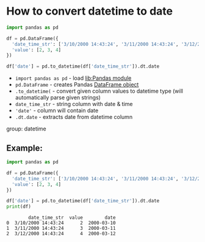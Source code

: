# How to convert datetime to date

```python
import pandas as pd

df = pd.DataFrame({
  'date_time_str': ['3/10/2000 14:43:24', '3/11/2000 14:43:24', '3/12/2000 14:43:24'],
  'value': [2, 3, 4]
})

df['date'] = pd.to_datetime(df['date_time_str']).dt.date
```

- `import pandas as pd` - load [lib:Pandas module](/python-pandas/how-to-install-pandas)
- `pd.DataFrame` - creates Pandas [DataFrame object](https://pandas.pydata.org/docs/reference/api/pandas.DataFrame.html)
- `.to_datetime(` - convert given column values to datetime type (will automatically parse given strings)
- `date_time_str` - string column with date & time
- `'date'` - column will contain date
- `.dt.date` - extracts date from datetime column

group: datetime

## Example: 
```python
import pandas as pd

df = pd.DataFrame({
  'date_time_str': ['3/10/2000 14:43:24', '3/11/2000 14:43:24', '3/12/2000 14:43:24'],
  'value': [2, 3, 4]
})

df['date'] = pd.to_datetime(df['date_time_str']).dt.date
print(df)
```
```
        date_time_str  value        date
0  3/10/2000 14:43:24      2  2000-03-10
1  3/11/2000 14:43:24      3  2000-03-11
2  3/12/2000 14:43:24      4  2000-03-12

```

